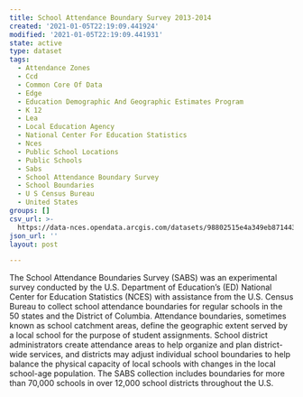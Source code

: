 ```yaml
---
title: School Attendance Boundary Survey 2013-2014
created: '2021-01-05T22:19:09.441924'
modified: '2021-01-05T22:19:09.441931'
state: active
type: dataset
tags:
  - Attendance Zones
  - Ccd
  - Common Core Of Data
  - Edge
  - Education Demographic And Geographic Estimates Program
  - K 12
  - Lea
  - Local Education Agency
  - National Center For Education Statistics
  - Nces
  - Public School Locations
  - Public Schools
  - Sabs
  - School Attendance Boundary Survey
  - School Boundaries
  - U S Census Bureau
  - United States
groups: []
csv_url: >-
  https://data-nces.opendata.arcgis.com/datasets/98802515e4a349eb871443d7bf17ffee_0.csv?outSR=%7B%22latestWkid%22%3A3857%2C%22wkid%22%3A102100%7D
json_url: ''
layout: post

---
```

<div style='text-align:Left;'><div><div><p style='margin:0 0 0 0;'><span><span>The School Attendance Boundaries Survey (SABS) was an experimental survey conducted by the U.S. Department of Education’s (ED) National Center for Education Statistics (NCES) with assistance from the U.S. Census Bureau to collect school attendance boundaries for regular schools in the 50 states and the District of Columbia. Attendance boundaries, sometimes known as school catchment areas, define the geographic extent served by a local school for the purpose of student assignments. School district administrators create attendance areas to help organize and plan district-wide services, and districts may adjust individual school boundaries to help balance the physical capacity of local schools with changes in the local school-age population. The SABS collection includes boundaries for more than 70,000 schools in over 12,000 school districts throughout the U.S.</span></span></p><p></div></div></div></p>
